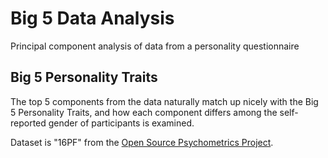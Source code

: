 # Big 5 Data Analysis

Principal component analysis of data from a personality questionnaire

## Big 5 Personality Traits

The top 5 components from the data naturally match up nicely with the Big 5 Personality Traits, and how each component differs among the self-reported gender of participants is examined.

Dataset is "16PF" from the [Open Source Psychometrics Project](https://openpsychometrics.org/_rawdata/).
